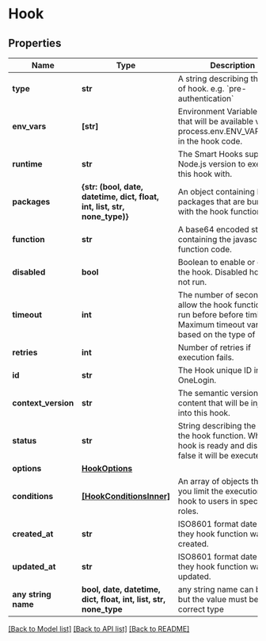 # Hook


## Properties
Name | Type | Description | Notes
------------ | ------------- | ------------- | -------------
**type** | **str** | A string describing the type of hook. e.g. &#x60;pre-authentication&#x60; | 
**env_vars** | **[str]** | Environment Variable objects that will be available via process.env.ENV_VAR_NAME in the hook code. | 
**runtime** | **str** | The Smart Hooks supported Node.js version to execute this hook with. | 
**packages** | **{str: (bool, date, datetime, dict, float, int, list, str, none_type)}** | An object containing NPM packages that are bundled with the hook function. | 
**function** | **str** | A base64 encoded string containing the javascript function code. | 
**disabled** | **bool** | Boolean to enable or disable the hook. Disabled hooks will not run. | defaults to True
**timeout** | **int** | The number of seconds to allow the hook function to run before before timing out. Maximum timeout varies based on the type of hook. | defaults to 1
**retries** | **int** | Number of retries if execution fails. | defaults to 0
**id** | **str** | The Hook unique ID in OneLogin. | [optional] 
**context_version** | **str** | The semantic version of the content that will be injected into this hook. | [optional] 
**status** | **str** | String describing the state of the hook function. When a hook is ready and disabled is false it will be executed. | [optional] 
**options** | [**HookOptions**](HookOptions.md) |  | [optional] 
**conditions** | [**[HookConditionsInner]**](HookConditionsInner.md) | An array of objects that let you limit the execution of a hook to users in specific roles. | [optional] 
**created_at** | **str** | ISO8601 format date that they hook function was created. | [optional] 
**updated_at** | **str** | ISO8601 format date that they hook function was last updated. | [optional] 
**any string name** | **bool, date, datetime, dict, float, int, list, str, none_type** | any string name can be used but the value must be the correct type | [optional]

[[Back to Model list]](../README.md#documentation-for-models) [[Back to API list]](../README.md#documentation-for-api-endpoints) [[Back to README]](../README.md)


